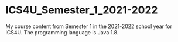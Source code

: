 # ICS4U_Semester_1_2021-2022
My course content from Semester 1 in the 2021-2022 school year for ICS4U. The programming language is Java 1.8.
